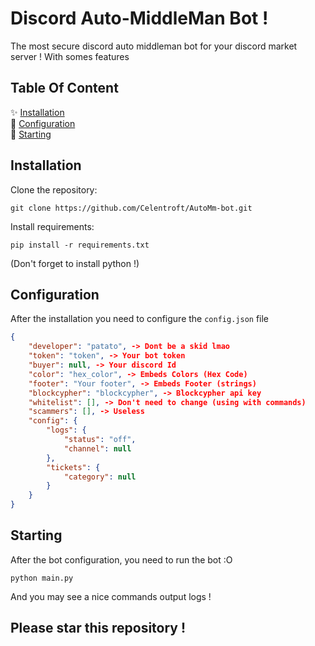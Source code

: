 # Discord Auto-MiddleMan Bot !
The most secure discord auto middleman bot for your discord market server ! With somes features

## Table Of Content

✨ [Installation](#install) <br/>
🧪 [Configuration](#config)<br/>
📍 [Starting](#start)<br/>


## Installation
<div id="install"></div>

Clone the repository:
```
git clone https://github.com/Celentroft/AutoMm-bot.git
```
Install requirements:
```
pip install -r requirements.txt
```
(Don't forget to install python !)

## Configuration
<div id="config"></div>

After the installation you need to configure the `config.json` file
```json
{
    "developer": "patato", -> Dont be a skid lmao
    "token": "token", -> Your bot token
    "buyer": null, -> Your discord Id
    "color": "hex_color", -> Embeds Colors (Hex Code)
    "footer": "Your footer", -> Embeds Footer (strings)
    "blockcypher": "blockcypher", -> Blockcypher api key 
    "whitelist": [], -> Don't need to change (using with commands)
    "scammers": [], -> Useless
    "config": {
        "logs": {
            "status": "off",
            "channel": null
        },
        "tickets": {
            "category": null
        }
    }
}
```

## Starting
<div id="start"></div>

After the bot configuration, you need to run the bot :O
```
python main.py
```
And you may see a nice commands output logs !


## Please star this repository !
